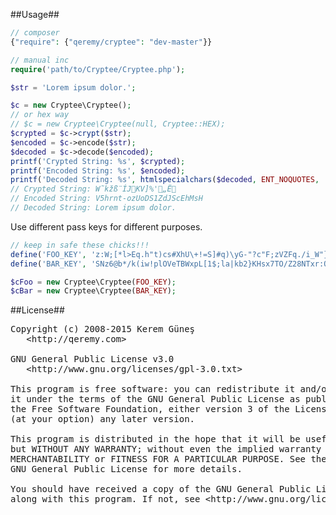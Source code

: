 ##Usage##

```php
// composer
{"require": {"qeremy/cryptee": "dev-master"}}

// manual inc
require('path/to/Cryptee/Cryptee.php');

$str = 'Lorem ipsum dolor.';

$c = new Cryptee\Cryptee();
// or hex way
// $c = new Cryptee\Cryptee(null, Cryptee::HEX);
$crypted = $c->crypt($str);
$encoded = $c->encode($str);
$decoded = $c->decode($encoded);
printf('Crypted String: %s', $crypted);
printf('Encoded String: %s', $encoded);
printf('Decoded String: %s', htmlspecialchars($decoded, ENT_NOQUOTES, 'UTF-8'));
// Crypted String: W˜kžß¨ÍJKV]%'„Ë
// Encoded String: V5hrnt-ozUoDS1ZdJScEhMsH
// Decoded String: Lorem ipsum dolor.
```

Use different pass keys for different purposes.

```php
// keep in safe these chicks!!!
define('FOO_KEY', 'z:W;[*l>Eq.h"t)cs#XhU\+!=S]#q)\yG-"?c"F;zVZFq./i_W"}"6^/=x$q)$');
define('BAR_KEY', 'SNz6@b*/k(iw!plOVeTBWxpL[1$;la|kb2}KHsx7TO/Z28NTxr:QqTCNV$*v1S');

$cFoo = new Cryptee\Cryptee(FOO_KEY);
$cBar = new Cryptee\Cryptee(BAR_KEY);
```

##License##

<pre>
Copyright (c) 2008-2015 Kerem Güneş
   &lt;http://qeremy.com>

GNU General Public License v3.0
   &lt;http://www.gnu.org/licenses/gpl-3.0.txt>

This program is free software: you can redistribute it and/or modify
it under the terms of the GNU General Public License as published by
the Free Software Foundation, either version 3 of the License, or
(at your option) any later version.

This program is distributed in the hope that it will be useful,
but WITHOUT ANY WARRANTY; without even the implied warranty of
MERCHANTABILITY or FITNESS FOR A PARTICULAR PURPOSE. See the
GNU General Public License for more details.

You should have received a copy of the GNU General Public License
along with this program. If not, see &lt;http://www.gnu.org/licenses/>.
</pre>
